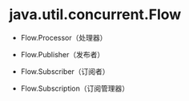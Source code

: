 # java.util.concurrent.Flow

* Flow.Processor（处理器）

* Flow.Publisher（发布者）

* Flow.Subscriber（订阅者）

* Flow.Subscription（订阅管理器）
